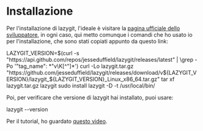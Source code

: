 # Installazione

Per l'installazione di lazygit, l'ideale è visitare la [pagina ufficiale dello sviluppatore](https://github.com/jesseduffield/lazygit/tree/master?tab=readme-ov-file#installation), in ogni caso, quì metto comunque i comandi che ho usato io per l'installazione, che sono stati copiati appunto da questo link:

  LAZYGIT_VERSION=$(curl -s "https://api.github.com/repos/jesseduffield/lazygit/releases/latest" | \grep -Po '"tag_name": *"v\K[^"]*')
  curl -Lo lazygit.tar.gz "https://github.com/jesseduffield/lazygit/releases/download/v${LAZYGIT_VERSION}/lazygit_${LAZYGIT_VERSION}_Linux_x86_64.tar.gz"
  tar xf lazygit.tar.gz lazygit
  sudo install lazygit -D -t /usr/local/bin/

Poi, per verificare che versione di lazygit hai installato, puoi usare:

  lazygit --version

Per il tutorial, ho guardato [questo video](https://www.youtube.com/watch?v=Ihg37znaiBo).


